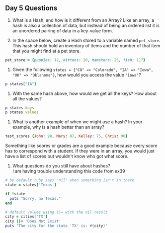 ## Day 5 Questions

1. What is a Hash, and how is it different from an Array?
Like an array, a hash is also a collection of data, but instead of being an ordered list it is an unordered pairing of data in a key-value form.  

1. In the space below, create a Hash stored to a variable named `pet_store`.  This hash should hold an inventory of items and the number of that item that you might find at a pet store.  
```ruby
pet_store = {puppies: 12, kittens: 20, hamsters: 25, fish: 117}
```

1. Given the following `states = {"CO" => "Colorado", "IA" => "Iowa", "OK" => "Oklahoma"}`, how would you access the value `"Iowa"`?  
```ruby
p states["IA"]
```

1. With the same hash above, how would we get all the keys?  How about all the values?  
```ruby
p states.keys
p states.values
```

1. What is another example of when we might use a hash?  In your example, why is a hash better than an array?  
```ruby
test_scores {John: 98, Mary: 87, Kelley: 75, Chris: 90}
```
Something like scores or grades are a good example because every score has to correspond with a student. If they were in an array, you would just have a list of scores but wouldn't know who got what score.

1. What questions do you still have about hashes?    
I am having trouble understanding this code from ex39
```ruby  
# by default ruby says "nil" when something isn't in there
state = states['Texas']

if !state
  puts "Sorry, no Texas."
end

# default values using ||= with the nil result
city = cities['TX']
city ||= 'Does Not Exist'
puts "The city for the state 'TX' is: #{city}"
```
